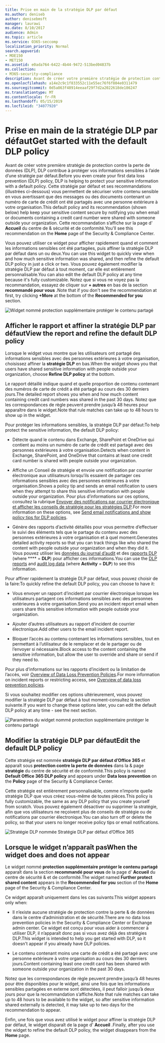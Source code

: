 ```yaml
---
title: Prise en main de la stratégie DLP par défaut
ms.author: deniseb
author: denisebmsft
manager: laurawi
ms.date: 8/10/2017
audience: Admin
ms.topic: article
ms.service: O365-seccomp
localization_priority: Normal
search.appverid:
- MOE150
- MET150
ms.assetid: e0ada764-6422-4b44-9472-513bed04837b
ms.collection:
- M365-security-compliance
description: Avant de créer votre première stratégie de protection contre la perte de données (DLP), DLP contribue à protéger vos informations sensibles à l’aide d’une stratégie par défaut. Cette stratégie par défaut et ses recommandations (illustrées ci-dessous) vous permettent de sécuriser votre contenu sensible en vous avertissant que des messages ou des documents contenant un numéro de carte de crédit ont été partagés avec une personne extérieure à votre organisation.
ms.openlocfilehash: a14e2c9c1f833552c11e55ec76f6f804e0311479
ms.sourcegitcommit: 0d5a863f48914eeaaf29f7d2a2022618de186247
ms.translationtype: MT
ms.contentlocale: fr-FR
ms.lasthandoff: 05/15/2019
ms.locfileid: "34077920"
---
```

# <a name="get-started-with-the-default-dlp-policy"></a><span data-ttu-id="cea74-104">Prise en main de la stratégie DLP par défaut</span><span class="sxs-lookup"><span data-stu-id="cea74-104">Get started with the default DLP policy</span></span>

<span data-ttu-id="cea74-105">Avant de créer votre première stratégie de protection contre la perte de données (DLP), DLP contribue à protéger vos informations sensibles à l’aide d’une stratégie par défaut.</span><span class="sxs-lookup"><span data-stu-id="cea74-105">Before you even create your first data loss prevention (DLP) policy, DLP is helping to protect your sensitive information with a default policy.</span></span> <span data-ttu-id="cea74-106">Cette stratégie par défaut et ses recommandations (illustrées ci-dessous) vous permettent de sécuriser votre contenu sensible en vous avertissant que des messages ou des documents contenant un numéro de carte de crédit ont été partagés avec une personne extérieure à votre organisation.</span><span class="sxs-lookup"><span data-stu-id="cea74-106">This default policy and its recommendation (shown below) help keep your sensitive content secure by notifying you when email or documents containing a credit card number were shared with someone outside your organization.</span></span> <span data-ttu-id="cea74-107">Cette recommandation s’affiche sur la page d' **Accueil** du centre de &amp; sécurité et de conformité.</span><span class="sxs-lookup"><span data-stu-id="cea74-107">You'll see this recommendation on the **Home** page of the Security &amp; Compliance Center.</span></span> 
  
<span data-ttu-id="cea74-108">Vous pouvez utiliser ce widget pour afficher rapidement quand et comment les informations sensibles ont été partagées, puis affiner la stratégie DLP par défaut dans un ou deux.</span><span class="sxs-lookup"><span data-stu-id="cea74-108">You can use this widget to quickly view when and how much sensitive information was shared, and then refine the default DLP policy in just a click or two.</span></span> <span data-ttu-id="cea74-109">Vous pouvez également modifier la stratégie DLP par défaut à tout moment, car elle est entièrement personnalisable.</span><span class="sxs-lookup"><span data-stu-id="cea74-109">You can also edit the default DLP policy at any time because it's fully customizable.</span></span> <span data-ttu-id="cea74-110">Notez que si vous ne voyez pas la recommandation, essayez de cliquer sur **+ autres** en bas de la section **recommandé pour vous** .</span><span class="sxs-lookup"><span data-stu-id="cea74-110">Note that if you don't see the recommendation at first, try clicking **+More** at the bottom of the **Recommended for you** section.</span></span> 
  
![Widget nommé protection supplémentaire protéger le contenu partagé](media/2bae6dbc-cc92-4f35-b54c-c36e60226b5b.png)
  
## <a name="view-the-report-and-refine-the-default-dlp-policy"></a><span data-ttu-id="cea74-112">Afficher le rapport et affiner la stratégie DLP par défaut</span><span class="sxs-lookup"><span data-stu-id="cea74-112">View the report and refine the default DLP policy</span></span>

<span data-ttu-id="cea74-113">Lorsque le widget vous montre que les utilisateurs ont partagé des informations sensibles avec des personnes extérieures à votre organisation, choisissez affiner la **stratégie DLP** en bas.</span><span class="sxs-lookup"><span data-stu-id="cea74-113">When the widget shows you that users have shared sensitive information with people outside your organization, choose **Refine DLP policy** at the bottom.</span></span> 
  
<span data-ttu-id="cea74-114">Le rapport détaillé indique quand et quelle proportion de contenu contenant des numéros de carte de crédit a été partagé au cours des 30 derniers jours.</span><span class="sxs-lookup"><span data-stu-id="cea74-114">The detailed report shows you when and how much content containing credit card numbers was shared in the past 30 days.</span></span> <span data-ttu-id="cea74-115">Notez que les correspondances de règle peuvent prendre jusqu’à 48 heures pour apparaître dans le widget.</span><span class="sxs-lookup"><span data-stu-id="cea74-115">Note that rule matches can take up to 48 hours to show up in the widget.</span></span>
  
<span data-ttu-id="cea74-116">Pour protéger les informations sensibles, la stratégie DLP par défaut:</span><span class="sxs-lookup"><span data-stu-id="cea74-116">To help protect the sensitive information, the default DLP policy:</span></span>
  
- <span data-ttu-id="cea74-117">Détecte quand le contenu dans Exchange, SharePoint et OneDrive qui contient au moins un numéro de carte de crédit est partagé avec des personnes extérieures à votre organisation.</span><span class="sxs-lookup"><span data-stu-id="cea74-117">Detects when content in Exchange, SharePoint, and OneDrive that contains at least one credit card number is shared with people outside your organization.</span></span>
    
- <span data-ttu-id="cea74-118">Affiche un Conseil de stratégie et envoie une notification par courrier électronique aux utilisateurs lorsqu’ils essaient de partager ces informations sensibles avec des personnes extérieures à votre organisation.</span><span class="sxs-lookup"><span data-stu-id="cea74-118">Shows a policy tip and sends an email notification to users when they attempt to share this sensitive information with people outside your organization.</span></span> <span data-ttu-id="cea74-119">Pour plus d’informations sur ces options, consultez la rubrique [Envoyer des notifications par courrier électronique et afficher les conseils de stratégie pour les stratégies DLP](use-notifications-and-policy-tips.md).</span><span class="sxs-lookup"><span data-stu-id="cea74-119">For more information on these options, see [Send email notifications and show policy tips for DLP policies](use-notifications-and-policy-tips.md).</span></span>
    
- <span data-ttu-id="cea74-120">Génère des rapports d’activité détaillés pour vous permettre d’effectuer le suivi des éléments tels que le partage du contenu avec des personnes extérieures à votre organisation et à quel moment.</span><span class="sxs-lookup"><span data-stu-id="cea74-120">Generates detailed activity reports so that you can track things like who shared the content with people outside your organization and when they did it.</span></span> <span data-ttu-id="cea74-121">Vous pouvez utiliser les [données du journal d’audit](search-the-audit-log-in-security-and-compliance.md) et des [rapports DLP](view-the-dlp-reports.md) (where \*\*\*\* = **DLP**) pour afficher ces informations.</span><span class="sxs-lookup"><span data-stu-id="cea74-121">You can use the [DLP reports](view-the-dlp-reports.md) and [audit log data](search-the-audit-log-in-security-and-compliance.md) (where **Activity** = **DLP**) to see this information.</span></span>
    
<span data-ttu-id="cea74-122">Pour affiner rapidement la stratégie DLP par défaut, vous pouvez choisir de la faire:</span><span class="sxs-lookup"><span data-stu-id="cea74-122">To quickly refine the default DLP policy, you can choose to have it:</span></span>
  
- <span data-ttu-id="cea74-123">Vous envoyer un rapport d’incident par courrier électronique lorsque les utilisateurs partagent ces informations sensibles avec des personnes extérieures à votre organisation.</span><span class="sxs-lookup"><span data-stu-id="cea74-123">Send you an incident report email when users share this sensitive information with people outside your organization.</span></span>
    
- <span data-ttu-id="cea74-124">Ajouter d’autres utilisateurs au rapport d’incident de courrier électronique.</span><span class="sxs-lookup"><span data-stu-id="cea74-124">Add other users to the email incident report.</span></span>
    
- <span data-ttu-id="cea74-125">Bloquer l’accès au contenu contenant les informations sensibles, tout en permettant à l’utilisateur de le remplacer et de le partager ou de l’envoyer si nécessaire.</span><span class="sxs-lookup"><span data-stu-id="cea74-125">Block access to the content containing the sensitive information, but allow the user to override and share or send if they need to.</span></span>
    
<span data-ttu-id="cea74-126">Pour plus d’informations sur les rapports d’incident ou la limitation de l’accès, voir [Overview of Data Loss Prevention Policies](data-loss-prevention-policies.md).</span><span class="sxs-lookup"><span data-stu-id="cea74-126">For more information on incident reports or restricting access, see [Overview of data loss prevention policies](data-loss-prevention-policies.md).</span></span>
  
<span data-ttu-id="cea74-127">Si vous souhaitez modifier ces options ultérieurement, vous pouvez modifier la stratégie DLP par défaut à tout moment-consultez la section suivante.</span><span class="sxs-lookup"><span data-stu-id="cea74-127">If you want to change these options later, you can edit the default DLP policy at any time - see the next section.</span></span>
  
![Paramètres du widget nommé protection supplémentaire protéger le contenu partagé](media/dad30a84-2715-4c0a-a5c5-44d85492363e.png)
  
## <a name="edit-the-default-dlp-policy"></a><span data-ttu-id="cea74-129">Modifier la stratégie DLP par défaut</span><span class="sxs-lookup"><span data-stu-id="cea74-129">Edit the default DLP policy</span></span>

<span data-ttu-id="cea74-130">Cette stratégie est nommée **stratégie DLP par défaut d’Office 365** et apparaît sous **protection contre la perte de données** dans la &amp; page **stratégie** du centre de sécurité et de conformité.</span><span class="sxs-lookup"><span data-stu-id="cea74-130">This policy is named **Default Office 365 DLP policy** and appears under **Data loss prevention** on the **Policy** page of the Security &amp; Compliance Center.</span></span> 
  
<span data-ttu-id="cea74-131">Cette stratégie est entièrement personnalisable, comme n’importe quelle stratégie DLP que vous créez vous-même de toutes pièces.</span><span class="sxs-lookup"><span data-stu-id="cea74-131">This policy is fully customizable, the same as any DLP policy that you create yourself from scratch.</span></span> <span data-ttu-id="cea74-132">Vous pouvez également désactiver ou supprimer la stratégie, afin que vos utilisateurs ne reçoivent plus de conseils de stratégie ou de notifications par courrier électronique.</span><span class="sxs-lookup"><span data-stu-id="cea74-132">You can also turn off or delete the policy, so that your users no longer receive policy tips or email notifications.</span></span>
  
![Stratégie DLP nommée Stratégie DLP par défaut d’Office 365](media/260731e8-4d57-4c98-abec-07b052ec48d5.png)
  
## <a name="when-the-widget-does-and-does-not-appear"></a><span data-ttu-id="cea74-134">Lorsque le widget n’apparaît pas</span><span class="sxs-lookup"><span data-stu-id="cea74-134">When the widget does and does not appear</span></span>

<span data-ttu-id="cea74-135">Le widget nommé **protection supplémentaire protéger le contenu partagé** apparaît dans la section **recommandé pour vous** de la page d' **Accueil** du centre de sécurité &amp; et de conformité.</span><span class="sxs-lookup"><span data-stu-id="cea74-135">The widget named **Further protect shared content** appears in the **Recommended for you** section of the **Home** page of the Security &amp; Compliance Center.</span></span> 
  
<span data-ttu-id="cea74-136">Ce widget apparaît uniquement dans les cas suivants:</span><span class="sxs-lookup"><span data-stu-id="cea74-136">This widget appears only when:</span></span>
  
- <span data-ttu-id="cea74-137">Il n’existe aucune stratégie de protection contre la perte &amp; de données dans le centre d’administration et de sécurité.</span><span class="sxs-lookup"><span data-stu-id="cea74-137">There are no data loss prevention policies in the Security &amp; Compliance Center or Exchange admin center.</span></span> <span data-ttu-id="cea74-138">Ce widget est conçu pour vous aider à commencer à utiliser DLP, il n’apparaît donc pas si vous avez déjà des stratégies DLP.</span><span class="sxs-lookup"><span data-stu-id="cea74-138">This widget is intended to help you get started with DLP, so it doesn't appear if you already have DLP policies.</span></span>
    
- <span data-ttu-id="cea74-139">Le contenu contenant moins une carte de crédit a été partagé avec une personne extérieure à votre organisation au cours des 30 derniers jours.</span><span class="sxs-lookup"><span data-stu-id="cea74-139">Content containing least one credit card has been shared with someone outside your organization in the past 30 days.</span></span>
    
<span data-ttu-id="cea74-140">Notez que les correspondances de règle peuvent prendre jusqu’à 48 heures pour être disponibles pour le widget, ainsi une fois que les informations sensibles partagées en externe sont détectées, il peut falloir jusqu’à deux jours pour que la recommandation s’affiche.</span><span class="sxs-lookup"><span data-stu-id="cea74-140">Note that rule matches can take up to 48 hours to be available to the widget, so after sensitive information shared externally is detected, it may take up to two days for the recommendation to appear.</span></span>
  
<span data-ttu-id="cea74-141">Enfin, une fois que vous avez utilisé le widget pour affiner la stratégie DLP par défaut, le widget disparaît de la page d' **Accueil** .</span><span class="sxs-lookup"><span data-stu-id="cea74-141">Finally, after you use the widget to refine the default DLP policy, the widget disappears from the **Home** page.</span></span> 
  

